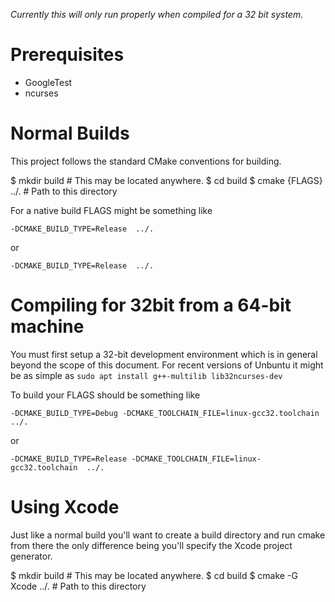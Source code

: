 *Currently this will only run properly when compiled for a 32 bit system.*

# Prerequisites
- GoogleTest
- ncurses

# Normal Builds

This project follows the standard CMake conventions for building.

$ mkdir build          # This may be located anywhere.
$ cd build
$ cmake {FLAGS} ../.   # Path to this directory

For a native build FLAGS might be something like 

   `-DCMAKE_BUILD_TYPE=Release  ../.`

or

   `-DCMAKE_BUILD_TYPE=Release  ../.`
   
# Compiling for 32bit from a 64-bit machine

You must first setup a 32-bit development environment which is in
general beyond the scope of this document.  For recent versions of
Unbuntu it might be as simple as
  `sudo apt install g++-multilib lib32ncurses-dev`

To build your FLAGS should be something like 

   `-DCMAKE_BUILD_TYPE=Debug -DCMAKE_TOOLCHAIN_FILE=linux-gcc32.toolchain  ../.`
   
or 

   `-DCMAKE_BUILD_TYPE=Release -DCMAKE_TOOLCHAIN_FILE=linux-gcc32.toolchain  ../.`


# Using Xcode

Just like a normal build you'll want to create a build directory and run cmake from 
there the only difference being you'll specify the Xcode project generator. 

  $ mkdir build          # This may be located anywhere.
  $ cd build
  $ cmake -G Xcode ../.   # Path to this directory

